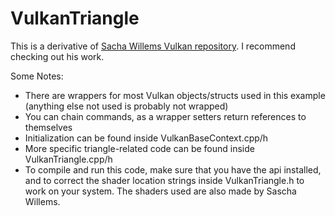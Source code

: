 # VulkanTriangle

This is a derivative of [Sacha Willems Vulkan repository](https://github.com/SaschaWillems/Vulkan). I recommend checking out his work.


Some Notes:
  - There are wrappers for most Vulkan objects/structs used in this example (anything else not used is probably not wrapped)
  - You can chain commands, as a wrapper setters return references to themselves
  - Initialization can be found inside VulkanBaseContext.cpp/h
  - More specific triangle-related code can be found inside VulkanTriangle.cpp/h
  - To compile and run this code, make sure that you have the api installed, and to correct the shader location strings inside VulkanTriangle.h to work on your system. The shaders used are also made by Sascha Willems.

